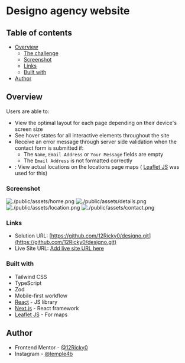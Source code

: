 # Designo agency website

## Table of contents

- [Overview](#overview)
  - [The challenge](#the-challenge)
  - [Screenshot](#screenshot)
  - [Links](#links)
  - [Built with](#built-with)
- [Author](#author)

## Overview

Users are able to:

- View the optimal layout for each page depending on their device's screen size
- See hover states for all interactive elements throughout the site
- Receive an error message through server side validation when the contact form is submitted if:
  - The `Name`, `Email Address` or `Your Message` fields are empty
  - The `Email Address` is not formatted correctly
- : View actual locations on the locations page maps ( [Leaflet JS](https://leafletjs.com/) was used for this)

### Screenshot

![./public/assets/home.png](./public/assets/home.png)
![./public/assets/details.png](./public/assets/details.png)
![./public/assets/location.png](./public/assets/location.png)
![./public/assets/contact.png](./public/assets/contact.png)

### Links

- Solution URL: [https://github.com/12Ricky0/designo.git](https://github.com/12Ricky0/designo.git)
- Live Site URL: [Add live site URL here](https://your-live-site-url.com)

### Built with

- Tailwind CSS
- TypeScript
- Zod
- Mobile-first workflow
- [React](https://reactjs.org/) - JS library
- [Next.js](https://nextjs.org/) - React framework
- [Leaflet JS](https://leafletjs.com/) - For maps

## Author

- Frontend Mentor - [@12Ricky0](https://www.frontendmentor.io/profile/12Ricky0)
- Instagram - [@temple4b](https://www.instagram.com/temple4b)
